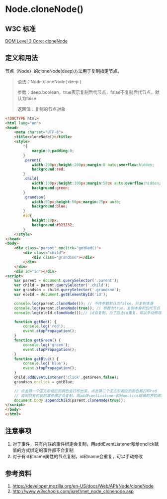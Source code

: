 # Node.cloneNode()

## W3C 标准
[DOM Level 3 Core: cloneNode](https://www.w3.org/TR/DOM-Level-3-Core/core.html#ID-3A0ED0A4)

## 定义和用法
节点（Node）的cloneNode(deep)方法用于复制指定节点。

> 语法：Node.cloneNode( deep )
>
> 参数：deep:boolean，true表示复制后代节点，false不复制后代节点，默认为false
>
> 返回值：复制的节点对象

```html
<!DOCTYPE html>
<html lang="en">
<head>
    <meta charset="UTF-8">
    <title>cloneNode()</title>
    <style>
        *{
            margin:0;padding:0;
        }
        .parent{
            width:200px;height:200px;margin:0 auto;overflow:hidden;
            background:red;
        }
        .child{
            width:100px;height:100px;margin:50px auto;overflow:hidden;
            background:green;
        }
        .grandson{
            width:50px;height:50px;margin:25px auto;
            background:blue;
        }
        #id{
            height:10px;
            background:#323232;
        }
    </style>
</head>
<body>
    <div class="parent" onclick="getRed()">
        <div class="child">
            <div class="grandson"></div>
        </div>
    </div>
    <div id="id"></div>
<script>
    var parent = document.querySelector('.parent');
    var child = parent.querySelector('.child');
    var grandson = child.querySelector('.grandson');
    var eleId = document.getElementById('id');

    console.log(parent.cloneNode()); // 不传参数默认为false，只复制本身
    console.log(parent.cloneNode(true)); // 参数为true，复制本身和后代节点
    console.log(eleId.cloneNode());// id会复制，为了防止id重复，可以手动修改

    function getRed() {
        console.log('red');
        event.stopPropagation();
    }
    function getGreen() {
        console.log('green');
        event.stopPropagation();
    }
    function getBlue() {
        console.log('blue');
        event.stopPropagation();
    }
    child.addEventListener('click',getGreen,false);
    grandson.onclick = getBlue;

    // 点击第一个正方形相应的颜色会打印出来，点击第二个正方形相应的颜色都打印red
    // 说明只有内联的事件绑定会复制，用addEventListener和给onclick赋值的方式绑定的事件都不会复制
    document.body.appendChild(parent.cloneNode(true));
</script>
</body>
</html>
```

## 注意事项
1. 对于事件，只有内联的事件绑定会复制，用addEventListener和给onclick赋值的方式绑定的事件都不会复制
2. 对于有id和name属性的节点复制，id和name会重复，可以手动修改

## 参考资料
1. https://developer.mozilla.org/en-US/docs/Web/API/Node/cloneNode
2. http://www.w3schools.com/jsref/met_node_clonenode.asp
